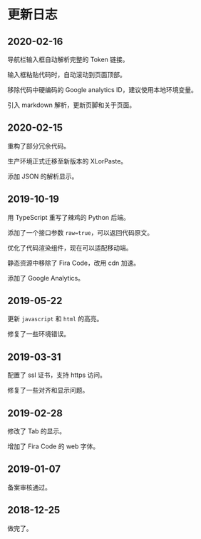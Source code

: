# 更新日志

## 2020-02-16

导航栏输入框自动解析完整的 Token 链接。

输入框粘贴代码时，自动滚动到页面顶部。

移除代码中硬编码的 Google analytics ID，建议使用本地环境变量。

引入 markdown 解析，更新页脚和关于页面。

## 2020-02-15

重构了部分冗余代码。

生产环境正式迁移至新版本的 XLorPaste。

添加 JSON 的解析显示。

## 2019-10-19

用 TypeScript 重写了辣鸡的 Python 后端。

添加了一个接口参数 `raw=true`，可以返回代码原文。

优化了代码渲染组件，现在可以适配移动端。

静态资源中移除了 Fira Code，改用 cdn 加速。

添加了 Google Analytics。

## 2019-05-22

更新 `javascript` 和 `html` 的高亮。

修复了一些环境错误。

## 2019-03-31

配置了 ssl 证书，支持 https 访问。

修复了一些对齐和显示问题。

## 2019-02-28

修改了 Tab 的显示。

增加了 Fira Code 的 web 字体。

## 2019-01-07

备案审核通过。

## 2018-12-25

做完了。
